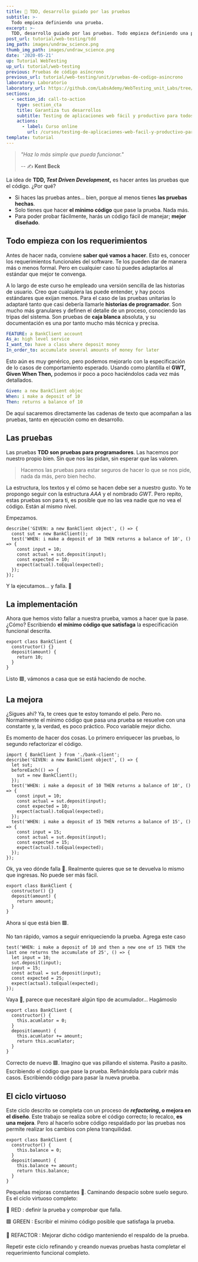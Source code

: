 ```yaml
---
title: 🧬 TDD, desarrollo guiado por las pruebas
subtitle: >-
  Todo empieza definiendo una prueba.
excerpt: >-
  TDD, desarrollo guiado por las pruebas. Todo empieza definiendo una prueba.
post_url: tutorial/web-testing/tdd
img_path: images/undraw_science.png
thumb_img_path: images/undraw_science.png
date: '2020-05-21'
up: Tutorial WebTesting
up_url: tutorial/web-testing
previous: Pruebas de código asíncrono
previous_url: tutorial/web-testing/unit/pruebas-de-codigo-asincrono
laboratory: Laboratorio
laboratory_url: https://github.com/LabsAdemy/WebTesting_unit_Labs/tree/master/src/tdd/basic
sections:
  - section_id: call-to-action
    type: section_cta
    title: Garantiza tus desarrollos
    subtitle: Testing de aplicaciones web fácil y productivo para todos.
    actions:
      - label: Curso online
        url: /cursos/testing-de-aplicaciones-web-facil-y-productivo-para-todos/
template: tutorial
---
```


> _"Haz lo más simple que pueda funcionar."_
>
> -- ✍️ **Kent Beck**

La idea de **TDD, _Test Driven Development_,** es hacer antes las pruebas que el código. ¿Por qué?

- Si haces las pruebas antes... bien, porque al menos tienes **las pruebas hechas**.
- Solo tienes que hacer **el mínimo código** que pase la prueba. Nada más.
- Para poder probar fácilmente, harás un código fácil de manejar; **mejor diseñado**.

## Todo empieza con los requerimientos

Antes de hacer nada, conviene **saber qué vamos a hacer**. Esto es, conocer los requerimientos funcionales del software.
Te los pueden dar de manera más o menos formal. Pero en cualquier caso tú puedes adaptarlos al estándar que mejor te convenga.

A lo largo de este curso he empleado una versión sencilla de las historias de usuario. Creo que cualquiera las puede entender, y hay pocos estándares que exijan menos. Para el caso de las pruebas unitarias lo adaptaré tanto que casi debería llamarle **historias de programador**. Son mucho más granulares y definen el detalle de un proceso, conociendo las tripas del sistema. Son pruebas de **caja blanca** absoluta, y su documentación es una por tanto mucho más técnica y precisa.

```yaml
FEATURE: a BankClient account
As_a: high level service
I_want_to: have a class where deposit money
In_order_to: accumulate several amounts of money for later
```

Esto aún es muy genérico, pero podemos mejorarlo con la especificación de lo casos de comportamiento esperado. Usando como plantilla el **GWT, Given When Then,** podemos ir poco a poco haciéndolos cada vez más detallados.

```yaml
Given: a new BankClient objec
When: i make a deposit of 10
Then: returns a balance of 10
```

De aquí sacaremos directamente las cadenas de texto que acompañan a las pruebas, tanto en ejecución como en desarrollo.

## Las pruebas

Las pruebas **TDD son pruebas para programadores**. Las hacemos por nuestro propio bien. Sin que nos las pidan, sin esperar que las valoren.

> Hacemos las pruebas para estar seguros de hacer lo que se nos pide, nada da más, pero bien hecho.

La estructura, los textos y el cómo se hacen debe ser a nuestro gusto. Yo te propongo seguir con la estructura _AAA_ y el nombrado _GWT_. Pero repito, estas pruebas son para ti, es posible que no las vea nadie que no vea el código. Están al mismo nivel.

Empezamos.

```
describe('GIVEN: a new BankClient object', () => {
  const sut = new BankClient();
  test('WHEN: i make a deposit of 10 THEN returns a balance of 10', () => {
    const input = 10;
    const actual = sut.deposit(input);
    const expected = 10;
    expect(actual).toEqual(expected);
  });
});
```

Y la ejecutamos... y falla. 🔴

## La implementación

Ahora que hemos visto fallar a nuestra prueba, vamos a hacer que la pase. ¿Cómo? Escribiendo **el mínimo código que satisfaga** la especificación funcional descrita.

```
export class BankClient {
  constructor() {}
  deposit(amount) {
    return 10;
  }
}
```

Listo 🟩, vámonos a casa que se está haciendo de noche.

## La mejora

¿Sigues ahi? Ya, te crees que te estoy tomando el pelo. Pero no. Normalmente el mínimo código que pasa una prueba se resuelve con una constante y, la verdad, es poco práctico. Poco variable mejor dicho.

Es momento de hacer dos cosas. Lo primero enriquecer las pruebas, lo segundo refactorizar el código.

```
import { BankClient } from './bank-client';
describe('GIVEN: a new BankClient object', () => {
  let sut;
  beforeEach(() => {
    sut = new BankClient();
  });
  test('WHEN: i make a deposit of 10 THEN returns a balance of 10', () => {
    const input = 10;
    const actual = sut.deposit(input);
    const expected = 10;
    expect(actual).toEqual(expected);
  });
  test('WHEN: i make a deposit of 15 THEN returns a balance of 15', () => {
    const input = 15;
    const actual = sut.deposit(input);
    const expected = 15;
    expect(actual).toEqual(expected);
  });
});
```

Ok, ya veo dónde falla 🔴. Realmente quieres que se te devuelva lo mismo que ingresas. No puede ser más fácil.

```
export class BankClient {
  constructor() {}
  deposit(amount) {
    return amount;
  }
}
```

Ahora sí que está bien 🟩.

No tan rápido, vamos a seguir enriqueciendo la prueba. Agrega este caso

```
test('WHEN: i make a deposit of 10 and then a new one of 15 THEN the last one returns the accumulate of 25', () => {
  let input = 10;
  sut.deposit(input);
  input = 15;
  const actual = sut.deposit(input);
  const expected = 25;
  expect(actual).toEqual(expected);
});
```

Vaya 🔴, parece que necesitaré algún tipo de acumulador... Hagámoslo

```
export class BankClient {
  constructor() {
    this.acumlator = 0;
  }
  deposit(amount) {
    this.acumlator += amount;
    return this.acumlator;
  }
}
```

Correcto de nuevo 🟩. Imagino que vas pillando el sistema. Pasito a pasito. Escribiendo el código que pase la prueba. Refinándola para cubrir más casos. Escribiendo código para pasar la nueva prueba.

## El ciclo virtuoso

Este ciclo descrito se completa con un proceso de **_refactoring_, o mejora en el diseño**. Este trabajo se realiza sobre el código correcto; lo recalco, **es una mejora**. Pero al hacerlo sobre código respaldado por las pruebas nos permite realizar los cambios con plena tranquilidad.

```
export class BankClient {
  constructor() {
    this.balance = 0;
  }
  deposit(amount) {
    this.balance += amount;
    return this.balance;
  }
}
```

Pequeñas mejoras constantes 💙. Caminando despacio sobre suelo seguro. Es el ciclo virtuoso completo:

🔴 RED : definir la prueba y comprobar que falla.

🟩 GREEN : Escribir el mínimo código posible que satisfaga la prueba.

💙 REFACTOR : Mejorar dicho código manteniendo el respaldo de la prueba.

Repetir este ciclo refinando y creando nuevas pruebas hasta completar el requerimiento funcional completo.
